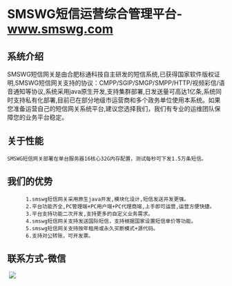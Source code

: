 # SMSWG短信运营综合管理平台-www.smswg.com

## 系统介绍

​           SMSWG短信网关是由合肥标通科技自主研发的短信系统,已获得国家软件版权证明,SMSWG短信网关支持的协议：CMPP/SGIP/SMGP/SMPP/HTTP/视频彩信/语音通知等协议,系统采用java原生开发,支持集群部署,日发送量可高达1亿条,系统同时支持私有化部署,目前已在部分地级市运营商和多个政务单位使用本系统。如果您准备运营自己的短信网关系统平台,建议您选择我们，我们有专业的运维团队保障您的业务平台稳定。

## **关于性能**

```
SMSWG短信网关部署在单台服务器16核心32G内存配置，测试每秒可下发1.5万条短信。
```

## 我们的优势
          1.smswg短信网关采用原生java开发,模块化设计,短信发送并发更强。
          2.平台功能齐全,PC管理端+PC用户端+PC代理商端,上手即可运营,运营方便快捷。
          3.平台支持功能二次开发,支持更多的自定义业务需求。
          4.smswg短信网关支持发送国际短信，支持根据国家设置短信单价等功能。
          5.smswg短信网关支持按年租用或永久买断模式+源代码。
          6.支持对公转账，可开发票。

## 联系方式-微信

​            ![](https://www.smswg.com/templets/smsgw/images/ma.png)
